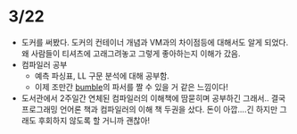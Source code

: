 # 3/22

- 도커를 써봤다. 도커의 컨테이너 개념과 VM과의 차이점등에 대해서도 알게 되었다. 왜 사람들이 티셔츠에 고래그려놓고 그렇게 좋아하는지 이해가 갔음.
- 컴파일러 공부
  - 예측 파싱표, LL 구문 분석에 대해 공부함.
  - 이제 조만간 [bumble](https://github.com/phillyai/bumble)의 파서를 짤 수 있을 거 같은 느낌이다!
- 도서관에서 2주일간 연체된 컴파일러의 이해책에 땀묻히며 공부하긴 그래서.. 결국 프로그래밍 언어론 책과 컴파일러의 이해 책 두권을 샀다. 돈이 아깝....긴 하지만 그래도 후회하지 않도록 할 거니까 괜찮아!